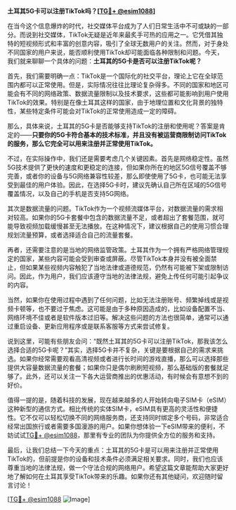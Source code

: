**土耳其5G卡可以注册TikTok吗？[[TG💪+ @esim1088](https://t.me/s/esim1088)]**

在当今这个信息爆炸的时代，社交媒体平台成为了人们日常生活中不可或缺的一部分。而说到社交媒体，TikTok无疑是近年来最炙手可热的应用之一。它凭借其独特的短视频形式和丰富的创意内容，吸引了全球无数用户的关注。然而，对于身处不同国家的用户来说，能否顺利使用TikTok却可能面临各种限制和问题。今天，我们就来聊聊一个具体的问题：**土耳其的5G卡是否可以注册TikTok呢？**

首先，我们需要明确一点：TikTok是一个国际化的社交平台，理论上它在全球范围内都可以正常使用。但是，实际情况往往比理论复杂得多。不同的国家和地区可能会有不同的网络政策、数据流量限制以及技术要求，这些都可能影响到用户使用TikTok的效果。特别是在像土耳其这样的国家，由于地理位置和文化背景的独特性，某些特定条件可能会对TikTok的正常使用造成一定的障碍。

那么，具体来说，土耳其的5G卡是否能够支持TikTok的注册和使用呢？答案是肯定的——**只要你的5G卡符合基本的技术标准，并且没有被运营商限制访问TikTok的服务，那么它完全可以用来注册并正常使用TikTok。**

不过，在实际操作中，我们还是需要考虑几个关键因素。首先是网络稳定性。虽然5G技术提供了更快的速度和更稳定的连接，但如果你所在的地区5G信号覆盖不够完善，或者你的设备与5G网络兼容性较差，那么即使使用了5G卡，也可能无法享受到最佳的用户体验。因此，在选择5G卡时，建议先确认自己所在区域的5G信号覆盖情况，以及自己的手机是否支持5G网络。

其次是数据流量的问题。TikTok作为一个视频流媒体平台，对数据流量的需求相对较高。如果你的5G卡套餐中包含的数据流量不足，或者超出了套餐范围，就可能导致视频加载缓慢甚至无法播放。在这种情况下，建议根据自己的使用习惯合理规划流量预算，或者选择适合自己的流量套餐。

再者，还需要注意的是当地的网络监管政策。土耳其作为一个拥有严格网络管理规定的国家，某些内容可能会受到审查或屏蔽。尽管TikTok本身并没有被全面禁止，但如果某些视频内容触犯了当地法律或道德规范，仍然有可能被下架或限制访问。因此，作为用户，我们应该遵守当地的法律法规，避免上传任何可能引起争议的内容。

当然，如果你在使用过程中遇到了任何问题，比如无法注册账号、频繁掉线或是视频卡顿等，也不要过于焦虑。这可能是由于多种原因造成的，比如设备配置不当、网络环境不佳或者是软件版本过旧等。解决这些问题的方法也很简单，通常可以通过重启设备、更新应用程序或是联系客服等方式来尝试修复。

说到这里，可能有些朋友会问：“既然土耳其的5G卡可以注册TikTok，那我该怎么选择合适的5G卡呢？”其实，选择5G卡并不复杂，关键是要根据自己的需求来挑选。如果你经常需要观看高清视频或者进行长时间的游戏直播，那么可以选择那些提供大容量数据流量的套餐；如果你只是偶尔刷刷短视频，那么基础版的套餐就足够了。此外，还可以关注一下各大运营商推出的优惠活动，有时候会有意想不到的好价。

值得一提的是，随着科技的发展，现在越来越多的人开始转向电子SIM卡（eSIM）这种新型的通信方式。相比传统的实体SIM卡，eSIM具有更高的灵活性和便捷性。它不仅可以轻松切换不同的网络服务商，还支持同时绑定多个号码，非常适合经常出国旅行或者需要多国漫游的用户。如果你想体验一下eSIM带来的便利，不妨试试[TG💪+ @esim1088](https://t.me/s/esim1088)，那里有专业的团队为你提供全方位的服务和支持。

最后，让我们总结一下今天的重点：土耳其的5G卡是可以用来注册并正常使用TikTok的，但前提是你的设备和技术条件必须满足相关要求。同时，我们也应该尊重当地的法律法规，做一个守法合规的网络用户。希望这篇文章能帮助大家更好地了解如何在土耳其享受TikTok带来的乐趣。如果你还有其他疑问，欢迎随时留言讨论！

[[TG💪+ @esim1088](https://t.me/s/esim1088) ![Image](https://i.postimg.cc/4NQfJmqS/Snipaste-2025-05-13-00-14-12.png)]